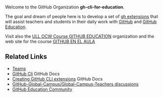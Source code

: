 Welcome to the GitHub Organization **gh-cli-for-education**.

The goal and dream of people here is to develop a set of [gh extensions]() that will assist teachers and students in their daily work with [GitHub]() and [GitHub Education]().

Visit also the [ULL OCW Course GITHUB EDUCATION](https://github.com/ULL-OCW-GITHUB-EDUCATION) organization and the web site for the course [GITHUB EN EL AULA](https://ull-ocw-github-education.github.io/)
 
 ## Related Links

* [Teams](https://github.com/orgs/gh-cli-for-education/teams)
* [GitHub Cli](https://docs.github.com/en/github-cli) GitHub Docs
* [Creating GitHub CLI extensions](https://docs.github.com/en/github-cli/github-cli/creating-github-cli-extensions) GitHub Docs
* [GitHub-Global-Campus/Global-Campus-Teachers discussions](https://github.com/GitHub-Global-Campus/Global-Campus-Teachers/discussions)
* [GitHub Education Community](https://education.github.community/)
